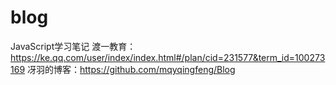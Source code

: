 # blog
JavaScript学习笔记
渡一教育：https://ke.qq.com/user/index/index.html#/plan/cid=231577&term_id=100273169
冴羽的博客：https://github.com/mqyqingfeng/Blog
